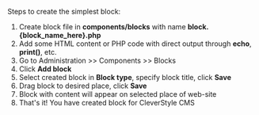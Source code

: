 Steps to create the simplest block:

1. Create block file in **components/blocks** with name **block.{block_name_here}.php**
2. Add some HTML content or PHP code with direct output through **echo**, **print()**, etc.
3. Go to Administration >> Components >> Blocks
4. Click **Add block**
5. Select created block in **Block type**, specify block title, click **Save**
6. Drag block to desired place, click **Save**
7. Block with content will appear on selected place of web-site
8. That's it! You have created block for CleverStyle CMS
